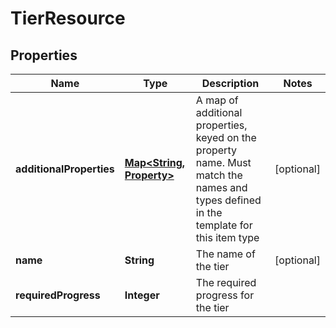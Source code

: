 
# TierResource

## Properties
Name | Type | Description | Notes
------------ | ------------- | ------------- | -------------
**additionalProperties** | [**Map&lt;String, Property&gt;**](Property.md) | A map of additional properties, keyed on the property name.  Must match the names and types defined in the template for this item type |  [optional]
**name** | **String** | The name of the tier |  [optional]
**requiredProgress** | **Integer** | The required progress for the tier | 



